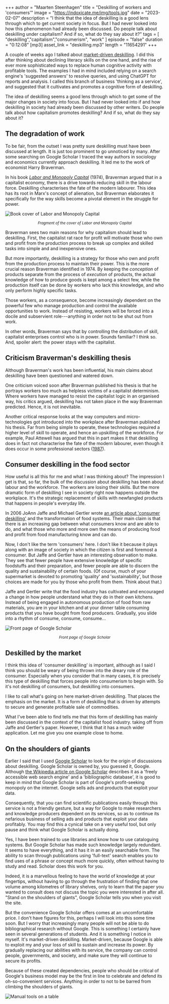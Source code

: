 +++
author = "Maarten Steenhagen"
title = "Deskilling of workers and 'consumers'"
image = "https://indoxicate.me/img/tools.jpg"
date = "2023-02-07"
description = "I think that the idea of deskilling is a good lens through which to get current society in focus. But I had never looked into how this phenomenon had already been discussed. Do people talk about deskilling under capitalism? And if so, what do they say about it?"
tags = [
    "deskilling","capitalism","consumerism", "work"
]
episode = "false"
duration = "0:12:08"
[mp3]
    asset_link = "deskilling.mp3"
    length = "11654291"
+++


A couple of weeks ago I talked about [market-driven deskilling](../taas). I did this after thinking about declining literacy skills on the one hand, and the rise of ever more sophisticated ways to replace human cognitive activity with profitable tools. The examples I had in mind included relying on a search engine's 'suggested answers' to resolve queries, and using ChatGPT for reports and analysis. I called this branch of business 'thinking as a service', and suggested that it cultivates and promotes a cognitive form of deskilling. 

The idea of deskilling seems a good lens through which to get some of the major changes in society into focus. But I had never looked into if and how deskilling in society had already been discussed by other writers. Do people talk about how capitalism promotes deskilling? And if so, what do they say about it? 

## The degradation of work

To be fair, from the outset I was pretty sure deskilling must have been discussed at length. It is just too prominent to go unnoticed by many. After some searching on Google Scholar I traced the way authors in sociology and economics currently approach deskilling. It led me to the work of economist Harry Braverman. 

In his book  _[Labor and Monopoly Capital](https://en.wikipedia.org/wiki/Labor_and_Monopoly_Capital)_ (1974), Braverman argued that in a capitalist economy, there is a drive towards reducing skill in the labour force. Deskilling characterises the fate of the modern labourer. This idea has its root in Marx's concept of alienation, but Braverman elaborates it specifically for the way skills become a pivotal element in the struggle for power. 

![Book cover of Labor and Monopoly Capital](../img/braverman1974.png)
_<small><center>Fragment of the cover of Labor and Monopoly Capital</center></small>_

Braverman sees two main reasons for why capitalism should lead to deskilling. First, the capitalist rat race for profit will motivate those who own and profit from the production process to break up complex and skilled tasks into simple and and inexpensive ones. 

But more importantly, deskilling is a strategy for those who own and profit from the production process to maintain their power. This is the more crucial reason Braverman identified in 1974. By keeping the _conception_ of products separate from the process of _execution_ of products, the actual knowledge of how to produce goods is kept among a select few, while the production itself can be done by workers who lack this knowledge, and who only perform highly specific tasks. 

Those workers, as a consequence, become increasingly dependent on the powerful few who manage production and control the available opportunities to work. Instead of resisting, workers will be forced into a docile and subservient role---anything in order not to be shut out from work.  

In other words, Braverman says that by controlling the distribution of skill, capitalist enterprises control who is in power. Sounds familiar? I think so. And, spoiler alert: the power stays with the capitalist.  

## Criticism Braverman's deskilling thesis

Although Braverman's work has been influential, his main claims about deskilling have been questioned and watered down. 

One criticism voiced soon after Braverman published his thesis is that he portrays workers too much as helpless victims of a capitalist determinism. Where workers have managed to resist the capitalist logic in an organised way, his critics argued, deskilling has not taken place in the way Braverman predicted. Hence, it is not inevitable. 

Another critical response looks at the way computers and micro-technologies got introduced into the workplace after Braverman published his thesis. Far from being simple to operate, these technologies required a higher level of skill to operate, and hence an upskilling of the workforce. For example, Paul Attewell has argued that this in part makes it that deskilling does in fact not characterise the fate of the modern labourer, even though it does occur in some professional sectors ([1987](https://journals.sagepub.com/doi/pdf/10.1177/0730888487014003001)). 

## Consumer deskilling in the food sector

How useful is all this for me and what I was thinking about? The impression I get is that, so far, the bulk of the discussion about deskilling has been about labour and the workforce. The workers are losing their skills. But the more dramatic form of deskilling I see in society right now happens outside the workplace. It's the strategic replacement of skills with newfangled products that happens in people's everyday life.

In 2006 JoAnn Jaffe and Michael Gertler wrote [an article about 'consumer deskilling'](https://link.springer.com/article/10.1007/s10460-005-6098-1) and the transformation of food systems. Their main claim is that there is an increasing gap between what consumers know and are able to do, and what those who more and more own the means of producing food and profit from food manufacturing know and can do. 

Now, I don't like the term 'consumers' here. I don't like it because it plays along with an image of society in which the citizen is first and foremost a consumer. But Jaffe and Gertler have an interesting observation to make. They see that fewer people have extensive knowledge of specific foodstuffs and their preparation, and fewer people are able to discern the quality and sustainability of certain foods. (Of course, much of your supermarket is devoted to promoting 'quality' and 'sustainability', but those choices are made for you by those who profit from them. Think about that.)

Jaffe and Gertler write that the food industry has cultivated and encouraged a change in how people understand what they do in their own kitchens. Instead of being engaged in autonomous production of food from raw materials, you are in your kitchen and at your dinner table consuming products that you have bought from food producers. Gradually, you slide into a rhythm of consume, consume, consume...

![Front page of Google Scholar](../img/google-scholar.png)
_<small><center>Front page of Google Scholar</center></small>_

## Deskilled by the market

I think this idea of 'consumer deskilling' is important, although as I said I think you should be weary of being thrown into the dreary role of the consumer. Especially when you consider that in many cases, it is precisely this type of deskilling that forces people into consumerism to begin with. So it's not deskilling of consumers, but deskilling into consumers.  

I like to call what's going on here market-driven deskilling. That places the emphasis on the market. It is a form of deskilling that is driven by attempts to secure and generate profitable sale of commodities.
 
What I've been able to find tells me that this form of deskilling has mainly been discussed in the context of the capitalist food industry. taking off from Jaffe and Gertler's paper. However, I think that it has a much wider application. Let me give you one example close to home. 

## On the shoulders of giants

Earlier I said that I used [Google Scholar](https://scholar.google.com) to look for the origin of discussions about deskilling. Google Scholar is owned by, you guessed it, Google. Although [the Wikipedia article on Google Scholar](https://en.wikipedia.org/wiki/Google_Scholar) describes it as a 'freely accessible web search engine' and a 'bibliographic database', it is good to keep in mind that Google Scholar is part of Google's profit-seeking monopoly on the internet. Google sells ads and products that exploit your data. 

Consequently, that you can find scientific publications easily through this service is not a friendly gesture, but a way for Google to make researchers and knowledge producers dependent on its services, so as to continue its nefarious business of selling ads and products that exploit your data profitably. You may find this a cynical take on a very useful tool, but only pause and think what Google Scholar is actually doing.   

Yes, I have been trained to use libraries and know how to use cataloguing systems. But Google Scholar has made such knowledge largely redundant. It seems to have everything, and it has it in an easily searchable form. The ability to scan through publications using 'full-text' search enables you to find uses of a phrase or  concept much more quickly, often without having to study and read. Scholar does this work for you. 

Indeed, it is a marvellous feeling to have the world of knowledge at your fingertips, without having to go through the frustration of finding that one volume among kilometres of library shelves, only to learn that the paper you wanted to consult does not discuss the topic you were interested in after all. "Stand on the shoulders of giants", Google Scholar tells you when you visit the site. 

But the convenience Google Scholar offers comes at an uncomfortable price. I don't have figures for this, perhaps I will look into this some time soon. But I worry that increasingly many people will not be able to do bibliographical research without Google. This is something I certainly have seen in several generations of students. And it is something I notice in myself. It's market-driven deskilling. Market-driven, because Google is able to exploit my and your loss of skill to sustain and increase its power. By gradually replacing our abilities with its service, the company can control people, governments, and society, and make sure they will continue to secure its profits. 

Because of these created dependencies, people who should be critical of Google's business model may be the first in line to celebrate and defend its oh-so-convenient services. Anything in order to not to be barred from climbing the shoulders of giants.  

![Manual tools on a table](../img/tools.jpg)